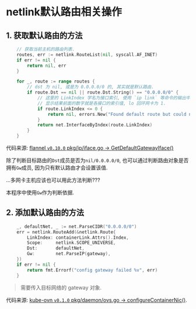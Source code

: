 # netlink默认路由相关操作

## 1. 获取默认路由的方法

```go
	// 获取当前主机的路由列表.
	routes, err := netlink.RouteList(nil, syscall.AF_INET)
	if err != nil {
		return nil, err
	}

	for _, route := range routes {
		// dst 为 nil, 或是为 0.0.0.0/0 的, 其实就是默认路由.
		if route.Dst == nil || route.Dst.String() == "0.0.0.0/0" {
			// 这里的 LinkIndex 学名为接口索引, 使用 `ip link` 等命令的输出中, 
			// 显示结果前面的数字就是各接口的索引值, lo 回环网卡为 1.
			if route.LinkIndex <= 0 {
				return nil, errors.New("Found default route but could not determine interface")
			}
			return net.InterfaceByIndex(route.LinkIndex)
		}
	}

```

代码来源: [flannel `v0.10.0` pkg/ip/iface.go -> GetDefaultGatewayIface()](https://github.com/coreos/flannel/blob/v0.10.0/pkg/ip/iface.go)

除了判断目标路由的`Dst`成员是否为`nil/0.0.0.0/0`, 也可以通过判断路由对象是否拥有`Gw`成员, 因为只有默认路由才会设置该值.

...多网卡主机应该也可以用此方法判断???

本程序中使用`Gw`作为判断依据.

## 2. 添加默认路由的方法

```go
	_, defaultNet, _ := net.ParseCIDR("0.0.0.0/0")
	err = netlink.RouteAdd(&netlink.Route{
		LinkIndex: containerLink.Attrs().Index,
		Scope:     netlink.SCOPE_UNIVERSE,
		Dst:       defaultNet,
		Gw:        net.ParseIP(gateway),
	})
	if err != nil {
		return fmt.Errorf("config gateway failed %v", err)
	}
```

> 需要传入目标网络的 gateway 对象.

代码来源: [kube-ovn `v0.1.0` pkg/daemon/ovs.go -> configureContainerNic()](https://github.com/alauda/kube-ovn/blob/v0.1.0/pkg/daemon/ovs.go).
